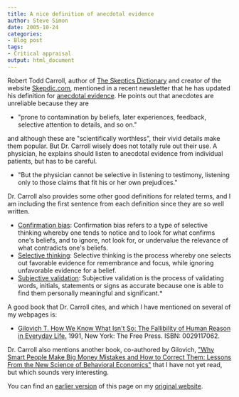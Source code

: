 ```yaml
---
title: A nice definition of anecdotal evidence
author: Steve Simon
date: 2005-10-24
categories:
- Blog post
tags:
- Critical appraisal
output: html_document
---
```


Robert Todd Carroll, author of [The Skeptics Dictionary][car1] and creator of the website [Skepdic.com][car2], mentioned in a recent newsletter that he has updated his definition for [anecdotal evidence](http://www.skepdic.com/testimon.html). He points out that anecdotes are unreliable because they are

+ "prone to contamination by beliefs, later experiences, feedback, selective attention to details, and so on."

and although these are "scientifically worthless", their vivid details make them popular. But Dr. Carroll wisely does not totally rule out their use. A physician, he explains should listen to anecdotal evidence from individual patients, but has to be careful.

+ "But the physician cannot be selective in listening to testimony, listening only to those claims that fit his or her own prejudices."

Dr. Carroll also provides some other good definitions for related terms, and I am including the first sentence from each definition since they are so well written.

- [Confirmation bias][car3]: Confirmation bias refers to a type of selective thinking whereby one tends to notice and to look for what confirms one's beliefs, and to ignore, not look for, or undervalue the relevance of what contradicts one's beliefs.
- [Selective thinking][car4]: Selective thinking is the process whereby one selects out favorable evidence for remembrance and focus, while ignoring unfavorable evidence for a belief.
- [Subjective validation][car5]: Subjective validation is the process of validating words, initials, statements or signs as accurate because one is able to find them personally meaningful and significant.*

A good book that Dr. Carroll cites, and which I have mentioned on several of my webpages is:

- [Gilovich T. How We Know What Isn't So: The Fallibility of Human Reason in Everyday Life.][gil1] 1991, New York: The Free Press. ISBN: 0029117062.

Dr. Carroll also mentions another book, co-authored by Gilovich, ["Why Smart People Make Big Money Mistakes and How to Correct Them: Lessons From the New Science of Behavioral Economics"][gil2] that I have not yet read, but which sounds very interesting.

You can find an [earlier version][sim1] of this page on my [original website][sim2].

[sim1]: http://www.pmean.com/05/AnecdotalEvidence.html
[sim2]: http://www.pmean.com/original_site.html

[car1]: http://www.bookfinder4u.com/detail/0471272426.html
[car2]: http://www.skepdic.com
[car3]: http://www.skepdic.com/confirmbias.html
[car4]: http://www.skepdic.com/selectiv.html
[car5]: http://www.skepdic.com/subjectivevalidation.html
[gil1]: http://www.bookfinder4u.com/detail/0029117062.html
[gil2]: http://www.bookfinder4u.com/detail/0684859386.html
